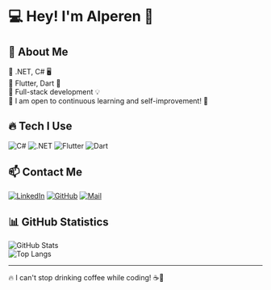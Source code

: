 # 💻 Hey! I'm Alperen 👋

## 🚀 About Me
🔹 .NET, C# 🖥️  
🔹 Flutter, Dart 📱  
🔹 Full-stack development 💡  
🔹 I am open to continuous learning and self-improvement! 🚀  

## 🔥 Tech I Use
![C#](https://img.shields.io/badge/-C%23-239120?style=for-the-badge&logo=c-sharp&logoColor=white)
![.NET](https://img.shields.io/badge/-.NET-512BD4?style=for-the-badge&logo=dotnet&logoColor=white)
![Flutter](https://img.shields.io/badge/-Flutter-02569B?style=for-the-badge&logo=flutter&logoColor=white)
![Dart](https://img.shields.io/badge/-Dart-0175C2?style=for-the-badge&logo=dart&logoColor=white)

## 📫 Contact Me
[![LinkedIn](https://img.shields.io/badge/LinkedIn-%230077B5.svg?style=for-the-badge&logo=linkedin&logoColor=white)]([https://www.linkedin.com/in/kullaniciadi/](https://www.linkedin.com/in/alperen-akarslan/))  
[![GitHub](https://img.shields.io/badge/GitHub-%2312100E.svg?style=for-the-badge&logo=github&logoColor=white)]([https://github.com/kullaniciadi/](https://github.com/alperenakarslan))  
[![Mail](https://img.shields.io/badge/E--mail-D14836?style=for-the-badge&logo=gmail&logoColor=white)](mailto:alperennakarslaan@gmail.com)

## 📊 GitHub Statistics
![GitHub Stats](https://github-readme-stats.vercel.app/api?username=alperenakarslan&show_icons=true&theme=radical)  
![Top Langs](https://github-readme-stats.vercel.app/api/top-langs/?username=alperenakarslan&layout=compact&theme=radical)

---
🔥 I can't stop drinking coffee while coding! ☕🚀  
